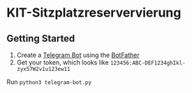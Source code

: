 # KIT-Sitzplatzreservervierung

## Getting Started

1. Create a [Telegram Bot](https://core.telegram.org/bots) using the [BotFather](https://t.me/botfather)
2. Get your token, which looks like `123456:ABC-DEF1234ghIkl-zyx57W2v1u123ew11`

Run `python3 telegram-bot.py`
